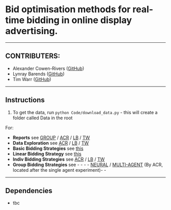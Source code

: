 # Bid optimisation methods for real-time bidding in online display advertising.
-------

## CONTRIBUTERS:

- Alexander Cowen-Rivers ([GitHub](https://github.com/acr42)) 
- Lynray Barends ([GitHub](https://github.com/travelLynz))
- Tim Warr ([GitHub](https://github.com/ghurts))

-------

## Instructions

1. To get the data, run `python Code/download_data.py` - this will create a folder called Data in the root

For:
- **Reports** see [GROUP](https://github.com/uclwe/rtb/blob/master/Reports/group_01_report.pdf) / [ACR](https://github.com/uclwe/rtb/blob/master/Reports/acowen-rivers_report.pdf) / [LB](https://github.com/uclwe/rtb/blob/master/Reports/lynray_barends_report.pdf) / [TW](https://github.com/uclwe/rtb/blob/master/Reports/twarr_report.pdf)
- **Data Exploration** see [ACR](https://github.com/uclwe/rtb/blob/master/i-ACR/Individual_Data_Exploration_ACR.ipynb) / [LB](https://github.com/uclwe/rtb/blob/master/i-LB/Individual%20-%20Lynray-DataExploration.ipynb) / [TW](https://github.com/uclwe/rtb/blob/master/i-TW/TW-data-exploration.ipynb)
- **Basic Bidding Strategies** see [this](https://github.com/uclwe/rtb/blob/master/Code/Basic_Bidding_Strategies-Lynray.ipynb)
- **Linear Bidding Strategy** see [this](https://github.com/uclwe/rtb/blob/master/i-TW/LinearStrategy.ipynb)
- **Indiv Bidding Strategies** see [ACR](https://github.com/we/) / [LB](https://github.com/we/tree/master/i-LB) / [TW](https://github.com/uclwe/rtb/tree/master/i-TW)
- **Group Bidding Strategies** see - - - - [NEURAL](https://github.com/uclwe/rtb/blob/master/i-ACR/ACR_BestBiddingStrategy.ipynb) / [MULTI-AGENT](https://github.com/uclwe/rtb/blob/master/i-ACR/Reinforcement_Learning-Agents-ACR.ipynb) (By ACR, located after the single agent experiment)- - 

-------

## Dependencies

- tbc
